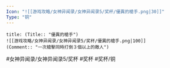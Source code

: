 ```yaml
---
Icon: "![[游戏攻略/女神异闻录/女神异闻录5/奖杯/優異的槍手.png|30]]"
Type: "铜"
---
```

```ad-common-bronze-trophy
title: (Title:: "優異的槍手")
![[游戏攻略/女神异闻录/女神异闻录5/奖杯/優異的槍手.png|100]]
(Comment:: "一次槍擊同時打倒３個以上的敵人")
```

#女神异闻录/女神异闻录5/奖杯 #奖杯 #奖杯/铜

